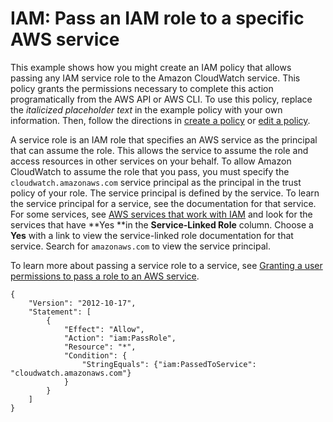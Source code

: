 # IAM: Pass an IAM role to a specific AWS service<a name="reference_policies_examples_iam-passrole-service"></a>

This example shows how you might create an IAM policy that allows passing any IAM service role to the Amazon CloudWatch service\. This policy grants the permissions necessary to complete this action programatically from the AWS API or AWS CLI\. To use this policy, replace the *italicized placeholder text* in the example policy with your own information\. Then, follow the directions in [create a policy](access_policies_create.md) or [edit a policy](access_policies_manage-edit.md)\. 

A service role is an IAM role that specifies an AWS service as the principal that can assume the role\. This allows the service to assume the role and access resources in other services on your behalf\. To allow Amazon CloudWatch to assume the role that you pass, you must specify the `cloudwatch.amazonaws.com` service principal as the principal in the trust policy of your role\. The service principal is defined by the service\. To learn the service principal for a service, see the documentation for that service\. For some services, see [AWS services that work with IAM](reference_aws-services-that-work-with-iam.md) and look for the services that have **Yes **in the **Service\-Linked Role** column\. Choose a **Yes** with a link to view the service\-linked role documentation for that service\. Search for `amazonaws.com` to view the service principal\.

To learn more about passing a service role to a service, see [Granting a user permissions to pass a role to an AWS service](id_roles_use_passrole.md)\.

```
{
    "Version": "2012-10-17",
    "Statement": [
        {
            "Effect": "Allow",
            "Action": "iam:PassRole",
            "Resource": "*",
            "Condition": {
                "StringEquals": {"iam:PassedToService": "cloudwatch.amazonaws.com"}
            }
        }
    ]
}
```